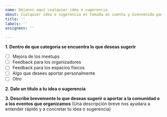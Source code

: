 ```yaml
---
name: Déjanos aquí cualquier idea o sugerencia
about: Cualquier idea o sugerencia es tomada en cuenta y bienvenida para esta comunidad
title: ''
labels: ''
assignees: ''

---
```


**1. Dentro de que categoria se encuentra lo que deseas sugerir**

- [ ] Mejora de los meetups
- [ ] Feedback para los organizadores
- [ ] Feedback para los espacios físicos
- [ ] Algo que desees aportar personalmente 
- [ ] Otro

**2. Dale un titulo a tu idea o sugerencia**

**3. Describe brevemente lo que deseas sugerir o aportar a la comunidad o a los eventos que organizamos**
(Una descripción breve nos ayudara a entender rápido y a concretar tu idea o sugerencia)
